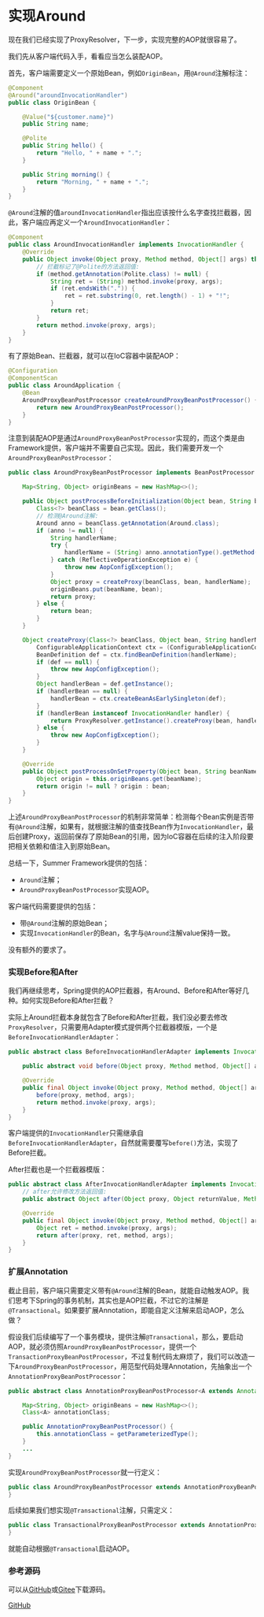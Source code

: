 # 实现Around

现在我们已经实现了ProxyResolver，下一步，实现完整的AOP就很容易了。

我们先从客户端代码入手，看看应当怎么装配AOP。

首先，客户端需要定义一个原始Bean，例如`OriginBean`，用`@Around`注解标注：

```java
@Component
@Around("aroundInvocationHandler")
public class OriginBean {

    @Value("${customer.name}")
    public String name;

    @Polite
    public String hello() {
        return "Hello, " + name + ".";
    }

    public String morning() {
        return "Morning, " + name + ".";
    }
}
```

`@Around`注解的值`aroundInvocationHandler`指出应该按什么名字查找拦截器，因此，客户端应再定义一个`AroundInvocationHandler`：

```java
@Component
public class AroundInvocationHandler implements InvocationHandler {
    @Override
    public Object invoke(Object proxy, Method method, Object[] args) throws Throwable {
        // 拦截标记了@Polite的方法返回值:
        if (method.getAnnotation(Polite.class) != null) {
            String ret = (String) method.invoke(proxy, args);
            if (ret.endsWith(".")) {
                ret = ret.substring(0, ret.length() - 1) + "!";
            }
            return ret;
        }
        return method.invoke(proxy, args);
    }
}
```

有了原始Bean、拦截器，就可以在IoC容器中装配AOP：

```java
@Configuration
@ComponentScan
public class AroundApplication {
    @Bean
    AroundProxyBeanPostProcessor createAroundProxyBeanPostProcessor() {
        return new AroundProxyBeanPostProcessor();
    }
}
```

注意到装配AOP是通过`AroundProxyBeanPostProcessor`实现的，而这个类是由Framework提供，客户端并不需要自己实现。因此，我们需要开发一个`AroundProxyBeanPostProcessor`：

```java
public class AroundProxyBeanPostProcessor implements BeanPostProcessor {

    Map<String, Object> originBeans = new HashMap<>();

    public Object postProcessBeforeInitialization(Object bean, String beanName) throws BeansException {
        Class<?> beanClass = bean.getClass();
        // 检测@Around注解:
        Around anno = beanClass.getAnnotation(Around.class);
        if (anno != null) {
            String handlerName;
            try {
                handlerName = (String) anno.annotationType().getMethod("value").invoke(anno);
            } catch (ReflectiveOperationException e) {
                throw new AopConfigException();
            }
            Object proxy = createProxy(beanClass, bean, handlerName);
            originBeans.put(beanName, bean);
            return proxy;
        } else {
            return bean;
        }
    }

    Object createProxy(Class<?> beanClass, Object bean, String handlerName) {
        ConfigurableApplicationContext ctx = (ConfigurableApplicationContext) ApplicationContextUtils.getRequiredApplicationContext();
        BeanDefinition def = ctx.findBeanDefinition(handlerName);
        if (def == null) {
            throw new AopConfigException();
        }
        Object handlerBean = def.getInstance();
        if (handlerBean == null) {
            handlerBean = ctx.createBeanAsEarlySingleton(def);
        }
        if (handlerBean instanceof InvocationHandler handler) {
            return ProxyResolver.getInstance().createProxy(bean, handler);
        } else {
            throw new AopConfigException();
        }
    }

    @Override
    public Object postProcessOnSetProperty(Object bean, String beanName) {
        Object origin = this.originBeans.get(beanName);
        return origin != null ? origin : bean;
    }
}
```

上述`AroundProxyBeanPostProcessor`的机制非常简单：检测每个Bean实例是否带有`@Around`注解，如果有，就根据注解的值查找Bean作为`InvocationHandler`，最后创建Proxy，返回前保存了原始Bean的引用，因为IoC容器在后续的注入阶段要把相关依赖和值注入到原始Bean。

总结一下，Summer Framework提供的包括：

- `Around`注解；
- `AroundProxyBeanPostProcessor`实现AOP。

客户端代码需要提供的包括：

- 带`@Around`注解的原始Bean；
- 实现`InvocationHandler`的Bean，名字与`@Around`注解value保持一致。

没有额外的要求了。

### 实现Before和After

我们再继续思考，Spring提供的AOP拦截器，有Around、Before和After等好几种。如何实现Before和After拦截？

实际上Around拦截本身就包含了Before和After拦截，我们没必要去修改`ProxyResolver`，只需要用Adapter模式提供两个拦截器模版，一个是`BeforeInvocationHandlerAdapter`：

```java
public abstract class BeforeInvocationHandlerAdapter implements InvocationHandler {

    public abstract void before(Object proxy, Method method, Object[] args);

    @Override
    public final Object invoke(Object proxy, Method method, Object[] args) throws Throwable {
        before(proxy, method, args);
        return method.invoke(proxy, args);
    }
}
```

客户端提供的`InvocationHandler`只需继承自`BeforeInvocationHandlerAdapter`，自然就需要覆写`before()`方法，实现了Before拦截。

After拦截也是一个拦截器模版：

```java
public abstract class AfterInvocationHandlerAdapter implements InvocationHandler {
    // after允许修改方法返回值:
    public abstract Object after(Object proxy, Object returnValue, Method method, Object[] args);

    @Override
    public final Object invoke(Object proxy, Method method, Object[] args) throws Throwable {
        Object ret = method.invoke(proxy, args);
        return after(proxy, ret, method, args);
    }
}
```

### 扩展Annotation

截止目前，客户端只需要定义带有`@Around`注解的Bean，就能自动触发AOP。我们思考下Spring的事务机制，其实也是AOP拦截，不过它的注解是`@Transactional`。如果要扩展Annotation，即能自定义注解来启动AOP，怎么做？

假设我们后续编写了一个事务模块，提供注解`@Transactional`，那么，要启动AOP，就必须仿照`AroundProxyBeanPostProcessor`，提供一个`TransactionProxyBeanPostProcessor`，不过复制代码太麻烦了，我们可以改造一下`AroundProxyBeanPostProcessor`，用范型代码处理Annotation，先抽象出一个`AnnotationProxyBeanPostProcessor`：

```java
public abstract class AnnotationProxyBeanPostProcessor<A extends Annotation> implements BeanPostProcessor {

    Map<String, Object> originBeans = new HashMap<>();
    Class<A> annotationClass;

    public AnnotationProxyBeanPostProcessor() {
        this.annotationClass = getParameterizedType();
    }
    ...
}
```

实现`AroundProxyBeanPostProcessor`就一行定义：

```java
public class AroundProxyBeanPostProcessor extends AnnotationProxyBeanPostProcessor<Around> {
}
```

后续如果我们想实现`@Transactional`注解，只需定义：

```java
public class TransactionalProxyBeanPostProcessor extends AnnotationProxyBeanPostProcessor<Transactional> {
}
```

就能自动根据`@Transactional`启动AOP。

### 参考源码

可以从[GitHub](https://github.com/michaelliao/summer-framework/tree/master/framework/summer-aop)或[Gitee](https://gitee.com/liaoxuefeng/summer-framework/tree/master/framework/summer-aop)下载源码。

<a class="git-explorer" href="https://github.com/michaelliao/summer-framework/tree/master/framework/summer-aop">GitHub</a>
